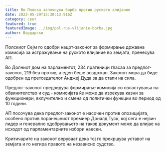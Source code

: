 ```yaml
---
title: Во Полска започнува борба против руското влијание
date: 2023-05-29T15:30:13.916Z
category: свет
featured: true
featuredImage: ../img/pol-rus-vlijanie-borba.jpg
author: Вардарски
---
```

Полскиот Сејм го одобри нацрт-законот за формирање државна комисија за истражување на руското влијание во земјата, пренесува АП.

Во Долниот дом на парламентот, 234 пратеници гласаа за предлог-законот, 219 беа против, а еден беше воздржан. Законот мора да биде одобрен од претседателот Анджеј Дуда за да стапи на сила.

Предлог-законот предвидува формирање комисија со овластувања на обвинителство и суд - комисијата ќе може да изрекува казни за функционери, вклучително и смена од политички функции во период од 10 години.

АП посочува дека предлог-законот е насочен против опозицијата, особено против поранешниот премиер Доналд Туск, кој сега е нејзин лидер и генерално одобрувањето на таков документ може да влијае на исходот од парламентарните избори наесен.

Критичарите на законот веруваат дека тој го прекршува уставот на земјата и го негира правото на независно судство.